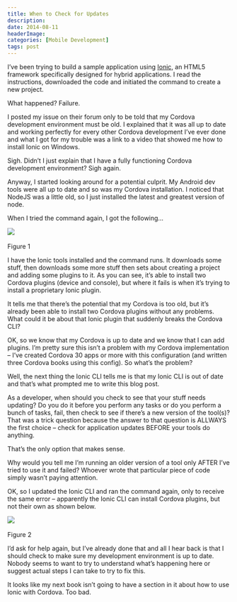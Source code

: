```yaml
---
title: When to Check for Updates
description: 
date: 2014-08-11
headerImage: 
categories: [Mobile Development]
tags: post
---
```


I’ve been trying to build a sample application using [Ionic](https://ionicframework.com/), an HTML5 framework specifically designed for hybrid applications. I read the instructions, downloaded the code and initiated the command to create a new project.

What happened? Failure.

I posted my issue on their forum only to be told that my Cordova development environment must be old. I explained that it was all up to date and working perfectly for every other Cordova development I’ve ever done and what I got for my trouble was a link to a video that showed me how to install Ionic on Windows.

Sigh. Didn’t I just explain that I have a fully functioning Cordova development environment? Sigh again.

Anyway, I started looking around for a potential culprit. My Android dev tools were all up to date and so was my Cordova installation. I noticed that NodeJS was a little old, so I just installed the latest and greatest version of node.

When I tried the command again, I got the following…

![](/images/stories/2014/ionic-error-20140811-1.png) 

Figure 1

I have the Ionic tools installed and the command runs. It downloads some stuff, then downloads some more stuff then sets about creating a project and adding some plugins to it. As you can see, it’s able to install two Cordova plugins (device and console), but where it fails is when it’s trying to install a proprietary Ionic plugin.

It tells me that there’s the potential that my Cordova is too old, but it’s already been able to install two Cordova plugins without any problems. What could it be about that Ionic plugin that suddenly breaks the Cordova CLI?

OK, so we know that my Cordova is up to date and we know that I can add plugins. I’m pretty sure this isn’t a problem with my Cordova implementation – I’ve created Cordova 30 apps or more with this configuration (and written three Cordova books using this config). So what’s the problem?

Well, the next thing the Ionic CLI tells me is that my Ionic CLI is out of date and that’s what prompted me to write this blog post.

As a developer, when should you check to see that your stuff needs updating? Do you do it before you perform any tasks or do you perform a bunch of tasks, fail, then check to see if there’s a new version of the tool(s)? That was a trick question because the answer to that question is ALLWAYS the first choice – check for application updates BEFORE your tools do anything.

That’s the only option that makes sense.

Why would you tell me I’m running an older version of a tool only AFTER I’ve tried to use it and failed? Whoever wrote that particular piece of code simply wasn’t paying attention.

OK, so I updated the Ionic CLI and ran the command again, only to receive the same error – apparently the Ionic CLI can install Cordova plugins, but not their own as shown below.

![](/images/stories/2014/ionic-error-20140811-2.png) 

Figure 2

I’d ask for help again, but I’ve already done that and all I hear back is that I should check to make sure my development environment is up to date. Nobody seems to want to try to understand what’s happening here or suggest actual steps I can take to try to fix this.

It looks like my next book isn’t going to have a section in it about how to use Ionic with Cordova. Too bad.